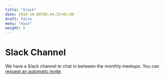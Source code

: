 ```yaml
---
title: "Slack"
date: 2018-10-09T09:44:51+02:00
draft: false
menu: "main"
weight: 5
---
```


# Slack Channel

We have a Slack channel to chat in between the monthly meetups. You can [request
an automatic invite](http://slack.cdatech.group/).
